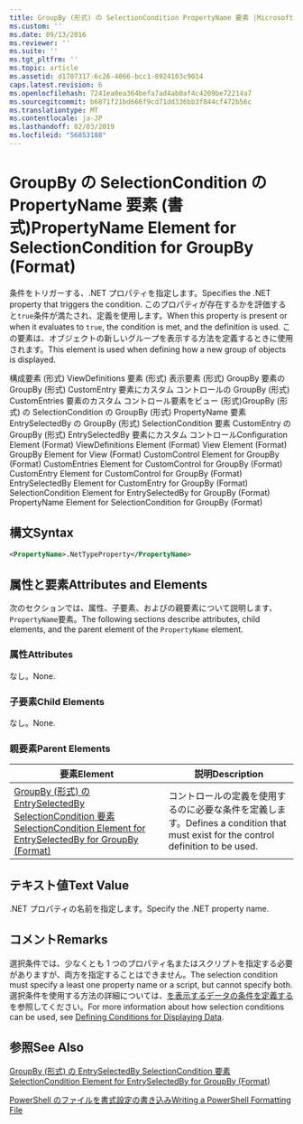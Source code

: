 ```yaml
---
title: GroupBy (形式) の SelectionCondition PropertyName 要素 |Microsoft Docs
ms.custom: ''
ms.date: 09/13/2016
ms.reviewer: ''
ms.suite: ''
ms.tgt_pltfrm: ''
ms.topic: article
ms.assetid: d1707317-6c26-4866-bcc1-8924103c9014
caps.latest.revision: 6
ms.openlocfilehash: 7241ea0ea364befa7ad4ab0af4c4209be72214a7
ms.sourcegitcommit: b6871f21bd666f9cd71dd336bb3f844cf472b56c
ms.translationtype: MT
ms.contentlocale: ja-JP
ms.lasthandoff: 02/03/2019
ms.locfileid: "56853188"
---
```

# <a name="propertyname-element-for-selectioncondition-for-groupby-format"></a><span data-ttu-id="93d7d-102">GroupBy の SelectionCondition の PropertyName 要素 (書式)</span><span class="sxs-lookup"><span data-stu-id="93d7d-102">PropertyName Element for SelectionCondition for GroupBy (Format)</span></span>

<span data-ttu-id="93d7d-103">条件をトリガーする、.NET プロパティを指定します。</span><span class="sxs-lookup"><span data-stu-id="93d7d-103">Specifies the .NET property that triggers the condition.</span></span> <span data-ttu-id="93d7d-104">このプロパティが存在するかを評価すると`true`条件が満たされ、定義を使用します。</span><span class="sxs-lookup"><span data-stu-id="93d7d-104">When this property is present or when it evaluates to `true`, the condition is met, and the definition is used.</span></span> <span data-ttu-id="93d7d-105">この要素は、オブジェクトの新しいグループを表示する方法を定義するときに使用されます。</span><span class="sxs-lookup"><span data-stu-id="93d7d-105">This element is used when defining how a new group of objects is displayed.</span></span>

<span data-ttu-id="93d7d-106">構成要素 (形式) ViewDefinitions 要素 (形式) 表示要素 (形式) GroupBy 要素の GroupBy (形式) CustomEntry 要素にカスタム コントロールの GroupBy (形式) CustomEntries 要素のカスタム コントロール要素をビュー (形式)GroupBy (形式) の SelectionCondition の GroupBy (形式) PropertyName 要素 EntrySelectedBy の GroupBy (形式) SelectionCondition 要素 CustomEntry の GroupBy (形式) EntrySelectedBy 要素にカスタム コントロール</span><span class="sxs-lookup"><span data-stu-id="93d7d-106">Configuration Element (Format) ViewDefinitions Element (Format) View Element (Format) GroupBy Element for View (Format) CustomControl Element for GroupBy (Format) CustomEntries Element for CustomControl for GroupBy (Format) CustomEntry Element for CustomControl for GroupBy (Format) EntrySelectedBy Element for CustomEntry for GroupBy (Format) SelectionCondition Element for EntrySelectedBy for GroupBy (Format) PropertyName Element for SelectionCondition for GroupBy (Format)</span></span>

## <a name="syntax"></a><span data-ttu-id="93d7d-107">構文</span><span class="sxs-lookup"><span data-stu-id="93d7d-107">Syntax</span></span>

```xml
<PropertyName>.NetTypeProperty</PropertyName>
```

## <a name="attributes-and-elements"></a><span data-ttu-id="93d7d-108">属性と要素</span><span class="sxs-lookup"><span data-stu-id="93d7d-108">Attributes and Elements</span></span>

<span data-ttu-id="93d7d-109">次のセクションでは、属性、子要素、およびの親要素について説明します、`PropertyName`要素。</span><span class="sxs-lookup"><span data-stu-id="93d7d-109">The following sections describe attributes, child elements, and the parent element of the `PropertyName` element.</span></span>

### <a name="attributes"></a><span data-ttu-id="93d7d-110">属性</span><span class="sxs-lookup"><span data-stu-id="93d7d-110">Attributes</span></span>

<span data-ttu-id="93d7d-111">なし。</span><span class="sxs-lookup"><span data-stu-id="93d7d-111">None.</span></span>

### <a name="child-elements"></a><span data-ttu-id="93d7d-112">子要素</span><span class="sxs-lookup"><span data-stu-id="93d7d-112">Child Elements</span></span>

<span data-ttu-id="93d7d-113">なし。</span><span class="sxs-lookup"><span data-stu-id="93d7d-113">None.</span></span>

### <a name="parent-elements"></a><span data-ttu-id="93d7d-114">親要素</span><span class="sxs-lookup"><span data-stu-id="93d7d-114">Parent Elements</span></span>

|<span data-ttu-id="93d7d-115">要素</span><span class="sxs-lookup"><span data-stu-id="93d7d-115">Element</span></span>|<span data-ttu-id="93d7d-116">説明</span><span class="sxs-lookup"><span data-stu-id="93d7d-116">Description</span></span>|
|-------------|-----------------|
|[<span data-ttu-id="93d7d-117">GroupBy (形式) の EntrySelectedBy SelectionCondition 要素</span><span class="sxs-lookup"><span data-stu-id="93d7d-117">SelectionCondition Element for EntrySelectedBy for GroupBy (Format)</span></span>](./selectioncondition-element-for-entryselectedby-for-groupby-format.md)|<span data-ttu-id="93d7d-118">コントロールの定義を使用するのに必要な条件を定義します。</span><span class="sxs-lookup"><span data-stu-id="93d7d-118">Defines a condition that must exist for the control definition to be used.</span></span>|

## <a name="text-value"></a><span data-ttu-id="93d7d-119">テキスト値</span><span class="sxs-lookup"><span data-stu-id="93d7d-119">Text Value</span></span>

<span data-ttu-id="93d7d-120">.NET プロパティの名前を指定します。</span><span class="sxs-lookup"><span data-stu-id="93d7d-120">Specify the .NET property name.</span></span>

## <a name="remarks"></a><span data-ttu-id="93d7d-121">コメント</span><span class="sxs-lookup"><span data-stu-id="93d7d-121">Remarks</span></span>

<span data-ttu-id="93d7d-122">選択条件では、少なくとも 1 つのプロパティ名またはスクリプトを指定する必要がありますが、両方を指定することはできません。</span><span class="sxs-lookup"><span data-stu-id="93d7d-122">The selection condition must specify a least one property name or a script, but cannot specify both.</span></span> <span data-ttu-id="93d7d-123">選択条件を使用する方法の詳細については、[を表示するデータの条件を定義する](./defining-conditions-for-displaying-data.md)を参照してください。</span><span class="sxs-lookup"><span data-stu-id="93d7d-123">For more information about how selection conditions can be used, see [Defining Conditions for Displaying Data](./defining-conditions-for-displaying-data.md).</span></span>

## <a name="see-also"></a><span data-ttu-id="93d7d-124">参照</span><span class="sxs-lookup"><span data-stu-id="93d7d-124">See Also</span></span>

[<span data-ttu-id="93d7d-125">GroupBy (形式) の EntrySelectedBy SelectionCondition 要素</span><span class="sxs-lookup"><span data-stu-id="93d7d-125">SelectionCondition Element for EntrySelectedBy for GroupBy (Format)</span></span>](./selectioncondition-element-for-entryselectedby-for-groupby-format.md)

[<span data-ttu-id="93d7d-126">PowerShell のファイルを書式設定の書き込み</span><span class="sxs-lookup"><span data-stu-id="93d7d-126">Writing a PowerShell Formatting File</span></span>](./writing-a-powershell-formatting-file.md)
